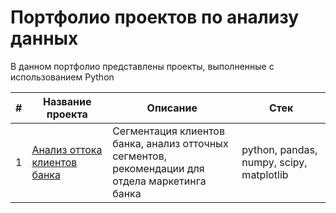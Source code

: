 # Портфолио проектов по анализу данных
В данном портфолио представлены проекты, выполненные с использованием Python

|#   |Название проекта                                                                                     | Описание                                            | Стек             |
|----|-----------------------------------------------------------------------------------------------------|-----------------------------------------------------|------------------|
|1   |[Анализ оттока клиентов банка](https://github.com/daoreshina/DA-portfolio/tree/main/banks)|Сегментация клиентов банка, анализ отточных сегментов,<br/> рекомендации для отдела маркетинга банка| python, pandas, numpy, scipy, matplotlib |
 
